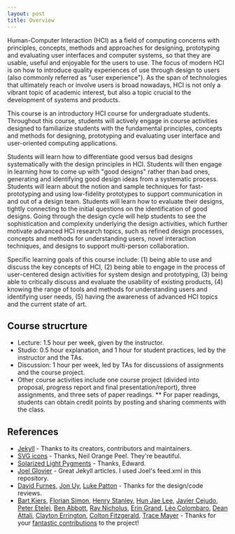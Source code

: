 ```yaml
---
layout: post
title: Overview
---
```


Human-Computer Interaction (HCI) as a field of computing concerns with principles, concepts, methods and approaches for designing, prototyping and evaluating user interfaces and computer systems, so that they are usable, useful and enjoyable for the users to use. The focus of modern HCI is on how to introduce quality experiences of use through design to users (also commonly referred as "user experience"). As the span of technologies that ultimately reach or involve users is broad nowadays, HCI is not only a vibrant topic of academic interest, but also a topic crucial to the development of systems and products.

This course is an introductory HCI course for undergraduate students. Throughout this course, students will actively engage in course activities designed to familiarize students with the fundamental principles, concepts and methods for designing, prototyping and evaluating user interface and user-oriented computing applications. 

Students will learn how to differentiate good versus bad designs systematically with the design principles in HCI. Students will then engage in learning how to come up with "good designs" rather than bad ones, generating and identifying good design ideas from a systematic process. Students will learn about the notion and sample techniques for fast-prototyping and using low-fidelity prototypes to support communication in and out of a design team. Students will learn how to evaluate their designs, tightly connecting to the initial questions on the identification of good designs. Going through the design cycle will help students to see the sophistication and complexity underlying the design activities, which further motivate advanced HCI research topics, such as refined design processes, concepts and methods for understanding users, novel interaction techniques, and designs to support multi-person collaboration.

Specific learning goals of this course include: (1) being able to use and discuss the key concepts of HCI, (2) being able to engage in the process of user-centered design activities for system design and prototyping, (3) being able to critically discuss and evaluate the usability of existing products, (4) knowing the range of tools and methods for understanding users and identifying user needs, (5) having the awareness of advanced HCI topics and the current state of art.

## Course strucrture

* Lecture: 1.5 hour per week, given by the instructor.
* Studio: 0.5 hour explanation, and 1 hour for student practices, led by the instructor and the TAs.
* Discussion: 1 hour per week, led by TAs for discussions of assignments and the course project.
* Other course activities include one course project (divided into proposal, progress report and final presentation/report), three assignments, and three sets of paper readings. 
** For paper readings, students can obtain credit points by posting and sharing comments with the class.


## References

- [Jekyll](https://github.com/jekyll/jekyll) - Thanks to its creators, contributors and maintainers.
- [SVG icons](https://github.com/neilorangepeel/Free-Social-Icons) - Thanks, Neil Orange Peel. They're beautiful.
- [Solarized Light Pygments](https://gist.github.com/edwardhotchkiss/2005058) - Thanks, Edward.
- [Joel Glovier](http://joelglovier.com/writing/) - Great Jekyll articles. I used Joel's feed.xml in this repository.
- [David Furnes](https://github.com/dfurnes), [Jon Uy](https://github.com/jonuy), [Luke Patton](https://github.com/lkpttn) - Thanks for the design/code reviews.
- [Bart Kiers](https://github.com/bkiers), [Florian Simon](https://github.com/vermluh), [Henry Stanley](https://github.com/henryaj), [Hun Jae Lee](https://github.com/hunjaelee), [Javier Cejudo](https://github.com/javiercejudo), [Peter Etelej](https://github.com/etelej), [Ben Abbott](https://github.com/jaminscript), [Ray Nicholus](https://github.com/rnicholus), [Erin Grand](https://github.com/eringrand), [Léo Colombaro](https://github.com/LeoColomb), [Dean Attali](https://github.com/daattali), [Clayton Errington](https://github.com/cjerrington), [Colton Fitzgerald](https://github.com/coltonfitzgerald), [Trace Mayer](https://github.com/sunnankar) - Thanks for your [fantastic contributions](https://github.com/barryclark/jekyll-now/commits/master) to the project!

